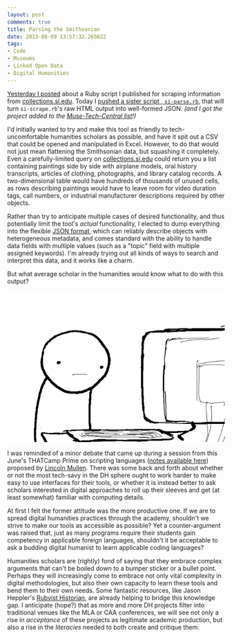 ```yaml
---
layout: post
comments: true
title: Parsing the Smithsonian
date: 2013-08-09 13:57:32.265622
tags:
- Code
- Museums
- Linked Open Data
- Digital Humanities
---
```


[Yesterday I posted](http://matthewlincoln.net/2013/08/08/scraping-the-smithsonian.html) about a Ruby script I published for scraping information from [collections.si.edu](http://collections.si.edu). Today I [pushed a sister script , `si-parse.rb`](https://github.com/mdlincoln/si-scrape), that will turn `si-scrape.rb`'s raw HTML output into well-formed JSON. *(and I got the project added to the [Muse-Tech-Central list](https://github.com/MuseCompNet/muse-tech-central)!)*

I'd initially wanted to try and make this tool as friendly to tech-uncomfortable humanities scholars as possible, and have it spit out a CSV that could be opened and manipulated in Excel. However, to do that would not just mean flattening the Smithsonian data, but squashing it completely. Even a carefully-limited query on [collections.si.edu](http://collections.si.edu) could return you a list containing paintings side by side with airplane models, oral history transcripts, articles of clothing, photographs, and library catalog records. A two-dimensional table would have hundreds of thousands of unused cells, as rows describing paintings would have to leave room for video duration tags, call numbers, or industrial manufacturer descriptions required by other objects.

Rather than try to anticipate multiple cases of desired functionality, and thus potentially limit the tool's *actual* functionality, I elected to dump everything into the flexible [JSON format](http://json.org), which can reliably describe objects with heterogeneous metadata, and comes standard with the ability to handle data fields with multiple values (such as a "topic" field with multiple assigned keywords). I'm already trying out all kinds of ways to search and interpret this data, and it works like a charm.

But what average scholar in the humanities would know what to do with this output?

![computer confusion](/assets/images/computer.gif)

I was reminded of a minor debate that came up during a session from this June's THATCamp Prime on scripting languages ([notes available here](http://chnm2013.thatcamp.org/notepads/scripting-for-humanists/)) proposed by [Lincoln Mullen](http://lincolnmullen.com/blog/report-from-thatcamp/). There was some back and forth about whether or not the most tech-savy in the DH sphere ought to work harder to make easy to use interfaces for their tools, or whether it is instead better to ask scholars interested in digital approaches to roll up their sleeves and get (at least somewhat) familiar with computing details.

At first I felt the former attitude was the more productive one. If we are to spread digital humanities practices through the academy, shouldn't we strive to make our tools as accessible as possible? Yet a counter-argument was raised that, just as many programs require their students gain competency in applicable foreign languages, shouldn't it be acceptable to ask a budding digital humanist to learn applicable coding languages?

Humanities scholars are (rightly) fond of saying that they embrace complex arguments that can't be boiled down to a bumper sticker or a bullet point. Perhaps they will increasingly come to embrace not only vital complexity in digital methodologies, but also their own capacity to learn these tools and bend them to their own needs. Some fantastic resources, like Jason Heppler's [Rubyist Historian](http://jasonheppler.org/rubyist-historian/), are already helping to bridge this knowledge gap. I anticipate (hope?) that as more and more DH projects filter into traditional venues like the MLA or CAA conferences, we will see not only a rise in *acceptance* of these projects as legitimate academic production, but also a rise in the *literacies* needed to both create and critique them.



